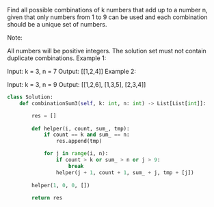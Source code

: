 Find all possible combinations of k numbers that add up to a number n, given that only numbers from 1 to 9 can be used and each combination should be a unique set of numbers.

Note:

All numbers will be positive integers.
The solution set must not contain duplicate combinations.
Example 1:

Input: k = 3, n = 7
Output: [[1,2,4]]
Example 2:

Input: k = 3, n = 9
Output: [[1,2,6], [1,3,5], [2,3,4]]

```Python
class Solution:
    def combinationSum3(self, k: int, n: int) -> List[List[int]]:

        res = []
        
        def helper(i, count, sum_, tmp):
            if count == k and sum_ == n:
                res.append(tmp)

            for j in range(i, n):
                if count > k or sum_ > n or j > 9:
                    break
                helper(j + 1, count + 1, sum_ + j, tmp + [j])
                
        helper(1, 0, 0, [])
        
        return res
  ```          
            
            
